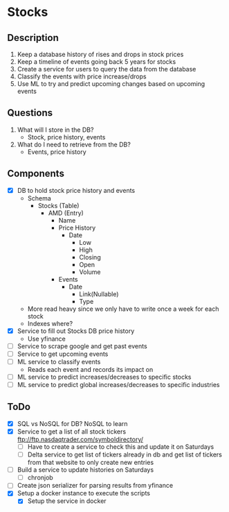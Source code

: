 # Stocks

## Description

1. Keep a database history of rises and drops in stock prices
2. Keep a timeline of events going back 5 years for stocks
3. Create a service for users to query the data from the database
4. Classify the events with price increase/drops
5. Use ML to try and predict upcoming changes based on upcoming events

## Questions
1. What will I store in the DB?
    - Stock, price history, events
2. What do I need to retrieve from the DB?
    - Events, price history

## Components
- [x] DB to hold stock price history and events
    * Schema
        - Stocks (Table)
            - AMD (Entry)
                - Name
                - Price History
                    - Date
                        - Low
                        - High
                        - Closing
                        - Open
                        - Volume
                - Events
                    - Date
                        - Link(Nullable)
                        - Type
    * More read heavy since we only have to write once a week for each stock
    * Indexes where?
- [x] Service to fill out Stocks DB price history
    * Use yfinance
- [ ] Service to scrape google and get past events
- [ ] Service to get upcoming events
- [ ] ML service to classify events
    * Reads each event and records its impact on 
- [ ] ML service to predict increases/decreases to specific stocks
- [ ] ML service to predict global increases/decreases to specific industries

## ToDo
- [x] SQL vs NoSQL for DB?
    NoSQL to learn
- [x] Service to get a list of all stock tickers
    ftp://ftp.nasdaqtrader.com/symboldirectory/
    - [ ] Have to create a service to check this and update it on Saturdays
    - [ ] Delta service to get list of tickers already in db and get list of tickers from that website to only create new entries
- [ ] Build a service to update histories on Saturdays
    - [ ] chronjob
- [ ] Create json serializer for parsing results from yfinance
- [x] Setup a docker instance to execute the scripts
    - [x] Setup the service in docker
